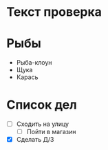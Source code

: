 # Текст проверка

# Рыбы
* Рыба-клоун
* Щука
* Карась
# Список дел
* [ ] Сходить на улицу
    * [ ] Пойти в магазин
* [X] Сделать Д/З
